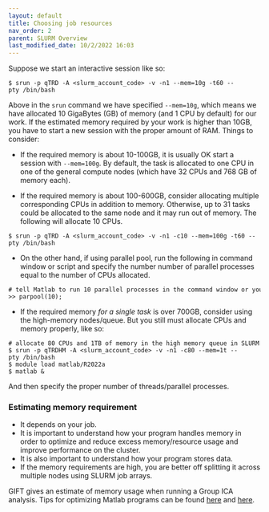 ```yaml
---
layout: default
title: Choosing job resources
nav_order: 2
parent: SLURM Overview
last_modified_date: 10/2/2022 16:03
---
```

Suppose we start an interactive session like so:

`$ srun -p qTRD -A <slurm_account_code> -v -n1 --mem=10g -t60 --pty /bin/bash`

Above in the `srun` command we have specified `--mem=10g`, which means
we have allocated 10 GigaBytes (GB) of memory (and 1 CPU by default) for
our work. If the estimated memory required by your work is higher than
10GB, you have to start a new session with the proper amount of RAM.
Things to consider:

-   If the required memory is about 10-100GB, it is usually OK start a
    session with `--mem=100g`. By default, the task is allocated to one
    CPU in one of the general compute nodes (which have 32 CPUs and 768
    GB of memory each).

-   If the required memory is about 100-600GB, consider allocating
    multiple corresponding CPUs in addition to memory. Otherwise, up to
    31 tasks could be allocated to the same node and it may run out of
    memory. The following will allocate 10 CPUs.

`$ srun -p qTRD -A <slurm_account_code> -v -n1 -c10 --mem=100g -t60 --pty /bin/bash`

-   On the other hand, if using parallel pool, run the following in command window or script and specify the number number of parallel processes equal to the number of CPUs allocated.

```
# tell Matlab to run 10 parallel processes in the command window or your script
>> parpool(10);
```

-   If the required memory *for a single task* is over 700GB, consider
    using the high-memory nodes/queue. But you still must allocate CPUs
    and memory properly, like so:

```
# allocate 80 CPUs and 1TB of memory in the high memory queue in SLURM
$ srun -p qTRDHM -A <slurm_account_code> -v -n1 -c80 --mem=1t --pty /bin/bash 
$ module load matlab/R2022a
$ matlab &
```

And then specify the proper number of threads/parallel processes.

### Estimating memory requirement

-   It depends on your job.
-   It is important to understand how your program handles memory in
    order to optimize and reduce excess memory/resource usage and
    improve performance on the cluster.
-   It is also important to understand how your program stores data.
-   If the memory requirements are high, you are better off splitting it
    across multiple nodes using SLURM job arrays.

GIFT gives an estimate of memory usage when running a Group ICA
analysis. Tips for optimizing Matlab programs can be found
[here](https://www.mathworks.com/help/matlab/matlab_prog/strategies-for-efficient-use-of-memory.html)
and
[here](https://www.mathworks.com/help/matlab/performance-and-memory.html?s_tid=CRUX_lftnav).